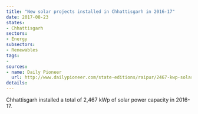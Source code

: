 ```yaml
---
title: "New solar projects installed in Chhattisgarh in 2016-17"
date: 2017-08-23
states:
- Chhattisgarh
sectors:
- Energy
subsectors:
- Renewables
tags:
- 
sources:
- name: Daily Pioneer
  url: http://www.dailypioneer.com/state-editions/raipur/2467-kwp-solar-capacity-installed-in-cgarh-last-year-centre.html
details:
---
```


Chhattisgarh installed a total of 2,467 kWp of solar power capacity in 2016-17.
